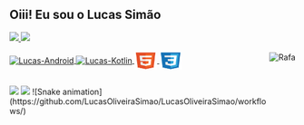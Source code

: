 ## Oiii! Eu sou o Lucas Simão 
 <div>
  <a href="https://github.com/rafaballerini">
  <img height="150em" src="https://github-readme-stats.vercel.app/api?username=LucasOliveiraSimao&show_icons=true&theme=dracula&include_all_commits=true&count_private=true"/>
  <img height="150em" src="https://github-readme-stats.vercel.app/api/top-langs/?username=LucasOliveiraSimao&layout=compact&langs_count=7&theme=dracula"/>
</div>
 
 <div style="display: inline_block"><br>

  <img align="center" alt="Lucas-Android" height="30" width="40" src="https://cdn.jsdelivr.net/gh/devicons/devicon/icons/android/android-original-wordmark.svg">
  <img align="center" alt="Lucas-Kotlin" height="30" width="40" src="https://cdn.jsdelivr.net/gh/devicons/devicon/icons/kotlin/kotlin-original.svg">
  <img align="center" alt="Lucas-HTML" height="30" width="40" src="https://raw.githubusercontent.com/devicons/devicon/master/icons/html5/html5-original.svg">
  <img align="center" alt="Lucas-CSS" height="30" width="40" src="https://raw.githubusercontent.com/devicons/devicon/master/icons/css3/css3-original.svg">
  <img align="right" alt="Rafa" height="150em" src="http://clubedosgeeks.com.br/wp-content/uploads/2016/01/dormrm.gif">
</div>

##
 
<div> 
  <a href = "mailto:oliveira.lucas20@gmail.com"><img src="https://img.shields.io/badge/-Gmail-%23333?style=for-the-badge&logo=gmail&logoColor=white" target="_blank"></a>
  <a href="https://www.linkedin.com/in/lucas-de-oliveira-simao/" target="_blank"><img src="https://img.shields.io/badge/-LinkedIn-%230077B5?style=for-the-badge&logo=linkedin&logoColor=white" target="_blank"></a>
 ![Snake animation](https://github.com/LucasOliveiraSimao/LucasOliveiraSimao/workflows/)
 </div>
